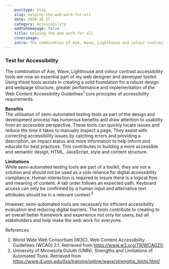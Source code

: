 ```yaml
---  
    posttype: blog
    slug: helping-the-web-work-for-all
    date: 2020-10-27
    category: Accessibility
    addtohomepage: false
    title: Helping the web work for all
    coverimage:
    intro: The combination of Axe, Wave, Lighthouse and colour contrast accessibility tools are now an essential part of my web designer and developer toolkit. Using these tools assists in creating a solid foundation for a robust design and webpage structure, greater performance and implementation of the Web Content Accessibility Guidelines1 core principles of accessibility requirements.
---
```


<div class="description">

<h3>Test for Accessibility</h3>

The combination of Axe, Wave, Lighthouse and colour contrast accessibility tools are now an essential part of my web designer and developer toolkit. Using these tools assists in creating a solid foundation for a robust design and webpage structure, greater performance and implementation of the Web Content Accessibility Guidelines<sup>1</sup> core principles of accessibility requirements.

**Benefits**<br>
The utilisation of semi-automated testing tools as part of the design and development process has numerous benefits and draw attention to usability from an accessible perspective. These tools can quickly locate issues and reduce the time it takes to manually inspect a page. They assist with correcting accessibility issues by catching errors and providing a description, an impact status and more information to help inform and educate for best practices. This contributes to building a more accessible and semantic design, HTML, JavaScript, style and content structure.

**Limitations**<br>
While semi-automated testing tools are part of a toolkit, they are not a solution and should not be used as a sole reliance for digital accessibility compliance. Human interaction is required to insure there is a logical flow and meaning of content. A tab order follows an expected path. Keyboard access can only be confirmed by a human input and alternative text attributes should be in a relevant context.<sup>2</sup>

However, semi-automated tools are necessary for efficient accessibility evaluation and reducing digital barriers. The tools contribute to creating to an overall better framework and experience not only for users, but all stakeholders and help make the web work for everyone.

References
1.	World Wide Web Consortium (W3C). Web Content Accessibility Guidelines (WCAG) 2.1. Retrieved from https://www.w3.org/TR/WCAG21/
2.	University of Minnesota Duluth (UMN). Strengths and Limitations of Automated Tools. Retrieved from https://www.d.umn.edu/itss/training/online/wave/strengths_limits.html/

</div>